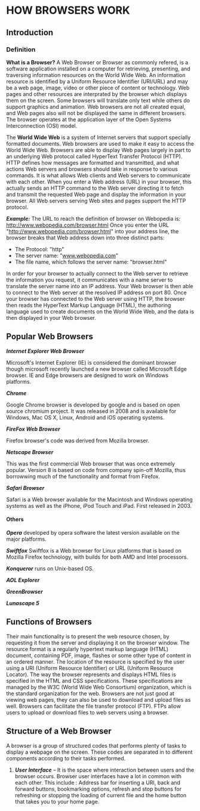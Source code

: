 # HOW BROWSERS WORK

## Introduction

### Definition
**What is a Browser?**
A Web Browser or Browser as commonly refered, is a software application installed on a computer for retrieving, presenting, and traversing information resources on the World Wide Web.
An information resource is identified by a Uniform Resource Identifier (URI/URL) and may be a web page, image, video or other piece of content or technology.
Web pages and other resources are interprated by the browser which displays them on the screen.
Some browsers will translate only text while others do support graphics and animation.
Web browsers are not all created equal, and Web pages also will not be displayed the same in different browsers.
The browser operates at the application layer of the Open Systems Interconnection (OSI) model.

The **World Wide Web** is a system of Internet servers that support specially formatted documents. Web browsers are used to make it easy to access the World Wide Web. Browsers are able to display Web pages largely in part to an underlying Web protocol called HyperText Transfer Protocol (HTTP). HTTP defines how messages are formatted and transmitted, and what actions Web servers and browsers should take in response to various commands. It is what allows Web clients and Web servers to communicate with each other. When you enter a Web address (URL) in your browser, this actually sends an HTTP command to the Web server directing it to fetch and transmit the requested Web page and display the information in your browser. All Web servers serving Web sites and pages support the HTTP protocol.

**_Example:_** The URL to reach the definition of browser on Webopedia is: http://www.webopedia.com/browser.html
Once you enter the URL "http://www.webopedia.com/browser.html" into your address line, the browser breaks that Web address down into three distinct parts:

* The Protocol: "http"
* The server name: "www.webopedia.com"
* The file name, which follows the server name: "browser.html"

In order for your browser to actually connect to the Web server to retrieve the information you request, it communicates with a name server to translate the server name into an IP address. Your Web browser is then able to connect to the Web server at the resolved IP address on port 80. Once your browser has connected to the Web server using HTTP, the browser then reads the HyperText Markup Language (HTML), the authoring language used to create documents on the World Wide Web, and the data is then displayed in your Web browser.

## Popular Web Browsers
**_Internet Explorer Web Browser_**

Microsoft's Internet Explorer (IE) is considered the dominant browser though microsoft recently launched a new browser called Microsoft Edge browser. IE and Edge browsers are designed to work on Windows platforms.

**_Chrome_**

Google Chrome browser is developed by google and is based on open source chromium project. It was released in 2008 and is available for Windows, Mac OS X, Linux, Android and iOS operating systems.

**_FireFox Web Browser_**

Firefox browser's code was derived from Mozilla browser.

**_Netscape Browser_**

This was the first commercial Web browser that was once extremely popular. Version 8 is based on code from company spin-off Mozilla, thus borrowwing much of the functionality and format from Firefox.

**_Safari Browser_**

Safari is a Web browser available for the Macintosh and Windows operating systems as well as the iPhone, iPod Touch and iPad. First released in 2003.

#### Others
**_Opera_** developed by opera software the latest version available on the major platforms.

**_Swiftfox_**
Swiftfox is a Web browser for Linux platforms that is based on Mozilla Firefox technology, with builds for both AMD and Intel processors.

**_Konqueror_** runs on Unix-based OS.

**_AOL Explorer_**

**_GreenBrowser_**

**_Lunascape 5_**


## Functions of Browsers
Their main functionality is to present the web resource chosen, by requesting it from the server and displaying it on the browser window.
The resource format is a regularly hypertext markup language (HTML) document, containing PDF, image, flashes or some other type of content in an ordered manner.
The location of the resource is specified by the user using a URI (Uniform Resource Identifier) or URL (Uniform Resource Locator).
The way the browser represents and displays HTML files is specified in the HTML and CSS specifications.
These specifications are managed by the W3C (World Wide Web Consortium) organization, which is the standard organization for the web.
Browsers are not just good at viewing web pages, they can also be used to download and upload files as well.
Browsers can facilitate the file transfer protocol (FTP).
FTPs allow users to upload or download files to web servers using a browser.

## Structure of a Web Browser
A browser is a group of structured codes that performs plenty of tasks to display a webpage on the screen. These codes are separated in to different components according to their tasks performed.

1. **_User Interface_** – It is the space where interaction between users and the browser occurs. Browser user interfaces have a lot in common with each other. This include : Address bar for inserting a URI, back and forward buttons, bookmarking options, refresh and stop buttons for refreshing or stopping the loading of current file and the home button that takes you to your home page.